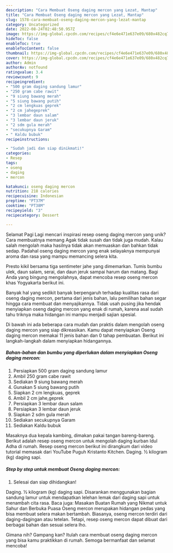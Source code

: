 ```yaml
---
description: "Cara Membuat Oseng daging mercon yang Lezat, Mantap"
title: "Cara Membuat Oseng daging mercon yang Lezat, Mantap"
slug: 1578-cara-membuat-oseng-daging-mercon-yang-lezat-mantap
category: Uncategorized
date: 2022-08-24T02:48:50.957Z
image: https://img-global.cpcdn.com/recipes/cf4e6e471e637e09/680x482cq70/oseng-daging-mercon-foto-resep-utama.jpg
hideToc: false
enableToc: true
enableTocContent: false
thumbnail: https://img-global.cpcdn.com/recipes/cf4e6e471e637e09/680x482cq70/oseng-daging-mercon-foto-resep-utama.jpg
cover: https://img-global.cpcdn.com/recipes/cf4e6e471e637e09/680x482cq70/oseng-daging-mercon-foto-resep-utama.jpg
author: Admin
authorAv: notfound
ratingvalue: 3.4
reviewcount: 9
recipeingredient:
- "500 gram daging sandung lamur"
- "250 gram cabe rawit"
- "9 siung bawang merah"
- "5 siung bawang putih"
- "2 cm lengkuas geprek"
- "2 cm jahegeprek"
- "3 lembar daun salam"
- "3 lembar daun jeruk"
- "2 sdm gula merah"
- "secukupnya Garam"
- " Kaldu bubuk"
recipeinstructions:

- "Sudah jadi dan siap dinikmati!"
categories:
- Resep
tags:
- oseng
- daging
- mercon

katakunci: oseng daging mercon 
nutrition: 218 calories
recipecuisine: Indonesian
preptime: "PT37M"
cooktime: "PT38M"
recipeyield: "3"
recipecategory: Dessert

---
```



Selamat Pagi Lagi mencari inspirasi resep oseng daging mercon yang unik? Cara membuatnya memang Agak tidak susah dan tidak juga mudah. Kalau salah mengolah maka hasilnya tidak akan memuaskan dan bahkan tidak sedap. Padahal oseng daging mercon yang enak selayaknya mempunyai aroma dan rasa yang mampu memancing selera kita.


Presto kikil bersama tiga sentimeter jahe yang dimemarkan. Tumis bumbu ulek, daun salam, serai, dan daun jeruk sampai harum dan matang. Bagi Anda yang bingung mengolahnya, dapat mencoba resep oseng mercon khas Yogyakarta berikut ini.

Banyak hal yang sedikit banyak berpengaruh terhadap kualitas rasa dari oseng daging mercon, pertama dari jenis bahan, lalu pemilihan bahan segar hingga cara membuat dan menyajikannya. Tidak usah pusing jika hendak menyiapkan oseng daging mercon yang enak di rumah, karena asal sudah tahu triknya maka hidangan ini mampu menjadi sajian spesial.


Di bawah ini ada beberapa cara mudah dan praktis dalam mengolah oseng daging mercon yang siap dikreasikan. Kamu dapat menyiapkan Oseng daging mercon memakai 11 jenis bahan dan 0 tahap pembuatan. Berikut ini langkah-langkah dalam menyiapkan hidangannya.

<!--inarticleads1-->

##### Bahan-bahan dan bumbu yang diperlukan dalam menyiapkan Oseng daging mercon:

1. Persiapkan 500 gram daging sandung lamur
1. Ambil 250 gram cabe rawit
1. Sediakan 9 siung bawang merah
1. Gunakan 5 siung bawang putih
1. Siapkan 2 cm lengkuas, geprek
1. Ambil 2 cm jahe,geprek
1. Persiapkan 3 lembar daun salam
1. Persiapkan 3 lembar daun jeruk
1. Siapkan 2 sdm gula merah
1. Sediakan secukupnya Garam
1. Sediakan  Kaldu bubuk


Masaknya dua kepala kambing, dimakan pakai tangan bareng-bareng. Berikut adalah resep oseng mercon untuk mengolah daging kurban Idul Adha di rumah. Resep oseng mercon berikut ini dirangkum dari video tutorial memasak dari YouTube Puguh Kristanto Kitchen. Daging. ½ kilogram (kg) daging sapi. 

<!--inarticleads2-->

##### Step by step untuk membuat Oseng daging mercon:


1. Selesai dan siap dihidangkan!

Daging. ½ kilogram (kg) daging sapi. Disarankan menggunakan bagian sandung lamur untuk mendapatkan lelehan lemak dari daging sapi untuk menambah cita rasa. Baca juga: Masakan Buatan Rumah yang Nikmat untuk Sahur dan Berbuka Puasa Oseng mercon merupakan hidangan pedas yang bisa membuat selera makan bertambah. Biasanya, oseng mercon terdiri dari daging-dagingan atau tetelan. Tetapi, resep oseng mercon dapat dibuat dari berbagai bahan dan sesuai selera lho. 

Gimana nih? Gampang kan? Itulah cara membuat oseng daging mercon yang bisa kamu praktikkan di rumah. Semoga bermanfaat dan selamat mencoba!
